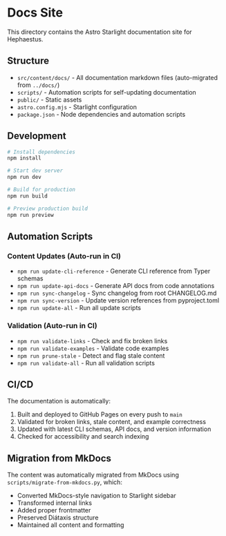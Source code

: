 # Docs Site

This directory contains the Astro Starlight documentation site for Hephaestus.

## Structure

- `src/content/docs/` - All documentation markdown files (auto-migrated from `../docs/`)
- `scripts/` - Automation scripts for self-updating documentation
- `public/` - Static assets
- `astro.config.mjs` - Starlight configuration
- `package.json` - Node dependencies and automation scripts

## Development

```bash
# Install dependencies
npm install

# Start dev server
npm run dev

# Build for production
npm run build

# Preview production build
npm run preview
```

## Automation Scripts

### Content Updates (Auto-run in CI)

- `npm run update-cli-reference` - Generate CLI reference from Typer schemas
- `npm run update-api-docs` - Generate API docs from code annotations
- `npm run sync-changelog` - Sync changelog from root CHANGELOG.md
- `npm run sync-version` - Update version references from pyproject.toml
- `npm run update-all` - Run all update scripts

### Validation (Auto-run in CI)

- `npm run validate-links` - Check and fix broken links
- `npm run validate-examples` - Validate code examples
- `npm run prune-stale` - Detect and flag stale content
- `npm run validate-all` - Run all validation scripts

## CI/CD

The documentation is automatically:

1. Built and deployed to GitHub Pages on every push to `main`
2. Validated for broken links, stale content, and example correctness
3. Updated with latest CLI schemas, API docs, and version information
4. Checked for accessibility and search indexing

## Migration from MkDocs

The content was automatically migrated from MkDocs using `scripts/migrate-from-mkdocs.py`, which:

- Converted MkDocs-style navigation to Starlight sidebar
- Transformed internal links
- Added proper frontmatter
- Preserved Diátaxis structure
- Maintained all content and formatting
